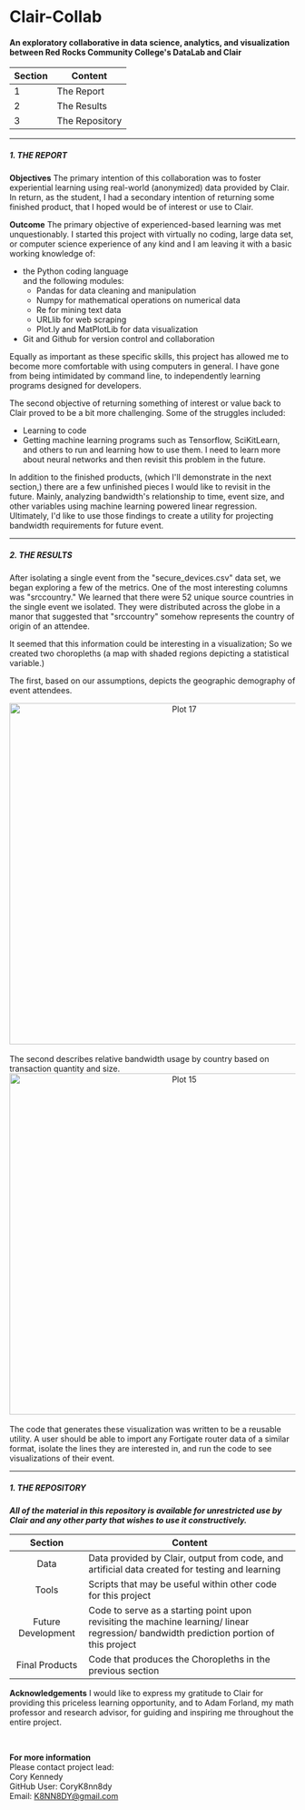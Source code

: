 # Clair-Collab

#### An exploratory collaborative in data science, analytics, and visualization between Red Rocks Community College's DataLab and Clair  

|Section|Content|
|---|---|
|1|The Report|
|2|The Results|
|3|The Repository|
___
##### 1. THE REPORT  

**Objectives**
The primary intention of this collaboration was to foster experiential learning using real-world (anonymized) data provided by Clair. In return, as the student, I had a secondary intention of returning some finished product, that I hoped would be of interest or use to Clair.

**Outcome**
The primary objective of experienced-based learning was met unquestionably. I started this project with virtually no coding, large data set, or computer science experience of any kind and I am leaving it with a basic working knowledge of:

* the Python coding language  
and the following modules:
  * Pandas for data cleaning and manipulation
  * Numpy for mathematical operations on numerical data
  * Re for mining text data
  * URLlib for web scraping
  * Plot.ly and MatPlotLib for data visualization
* Git and Github for version control and collaboration

Equally as important as these specific skills, this project has allowed me to become more comfortable with using computers in general. I have gone from being intimidated by command line, to independently learning programs designed for developers.

The second objective of returning  something of interest or value back to Clair proved to be a bit more challenging. Some of the struggles included:
* Learning to code
* Getting machine learning programs such as Tensorflow, SciKitLearn, and others to run and learning how to use them. I need to learn more about neural networks and then revisit this problem in the future.

In addition to the finished products, (which I'll demonstrate in the next section,) there are a few unfinished pieces I would like to revisit in the future. Mainly, analyzing bandwidth's relationship to time, event size, and other variables using machine learning powered linear regression. Ultimately, I'd like to use those findings to create a utility for projecting bandwidth requirements for future event.
___
##### 2. THE RESULTS

After isolating a single event from the "secure_devices.csv" data set, we began exploring a few of the metrics. One of the most interesting columns was "srccountry." We learned that there were 52 unique source countries in the single event we isolated. They were distributed across the globe in a manor that suggested that "srccountry" somehow represents the country of origin of an attendee.

It seemed that this information could be interesting in a visualization; So we created two choropleths (a map with shaded regions depicting a statistical variable.)

The first, based on our assumptions, depicts the geographic demography of event attendees.
<div>
    <a href="https://plot.ly/~CoryK8nn8dy/17/?share_key=WrKdwWlCG5GcTduZE7Z5Sl" target="_blank" title="Plot 17" style="display: block; text-align: center;"><img src="https://plot.ly/~CoryK8nn8dy/17.png?share_key=WrKdwWlCG5GcTduZE7Z5Sl" alt="Plot 17" style="max-width: 100%;width: 600px;"  width="600" onerror="this.onerror=null;this.src='https://plot.ly/404.png';" /></a>
    <script data-plotly="CoryK8nn8dy:17" sharekey-plotly="WrKdwWlCG5GcTduZE7Z5Sl" src="https://plot.ly/embed.js" async></script>
</div>

<br>
The second describes relative bandwidth usage by country based on transaction quantity and size.
<div>
    <a href="https://plot.ly/~CoryK8nn8dy/15/?share_key=g78H8pL7dm9OzR1a4BEqVP" target="_blank" title="Plot 15" style="display: block; text-align: center;"><img src="https://plot.ly/~CoryK8nn8dy/15.png?share_key=g78H8pL7dm9OzR1a4BEqVP" alt="Plot 15" style="max-width: 100%;width: 600px;"  width="600" onerror="this.onerror=null;this.src='https://plot.ly/404.png';" /></a>
    <script data-plotly="CoryK8nn8dy:15" sharekey-plotly="g78H8pL7dm9OzR1a4BEqVP" src="https://plot.ly/embed.js" async></script>
</div>
<br>
The code that generates these visualization was written to be a reusable utility. A user should be able to import any Fortigate router data of a similar format, isolate the lines they are interested in, and run the code to see visualizations of their event.

___
##### 1. THE REPOSITORY

_**All of the material in this repository is available for unrestricted use by Clair and any other party that wishes to use it constructively.**_  

|Section|Content|
|:---:|---|
|Data|Data provided by Clair, output from code, and artificial data created for testing and learning|
|Tools|Scripts that may be useful within other code for this project|
|Future Development|Code to serve as a starting point upon revisiting the machine learning/ linear regression/ bandwidth prediction portion of this project|
|Final Products|Code that produces the Choropleths in the previous section|

**Acknowledgements** I would like to express my gratitude to Clair for providing this priceless learning opportunity, and to Adam Forland, my math professor and research advisor, for guiding and inspiring me throughout the entire project.

<br>

**For more information**  
Please contact project lead:  
Cory Kennedy  
GitHub User: CoryK8nn8dy  
Email: K8NN8DY@gmail.com

